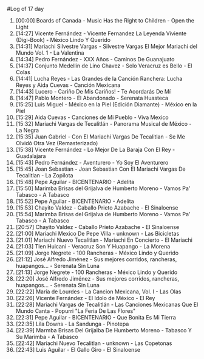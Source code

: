 #Log of 17 day

1. [00:00] Boards of Canada - Music Has the Right to Children - Open the Light
1. [14:27] Vicente Fernández - Vicente Fernandez La Leyenda Viviente (Digi-Book) - México Lindo Y Querido
1. [14:31] Mariachi Silvestre Vargas - Silvestre Vargas El Mejor Mariachi del Mundo Vol. 1 - La Valentina
1. [14:34] Pedro Fernández - XXX Años - Caminos De Guanajuato
1. [14:37] Conjunto Medellin de Lino Chavez - Solo Veracruz es Bello - El Colas
1. [14:41] Lucha Reyes - Las Grandes de la Canción Ranchera: Lucha Reyes y Aida Cuevas - Canción Mexicana
1. [14:43] Lucero - Cariño De Mis Cariños! - Te Acordarás De Mí
1. [14:47] Pablo Montero - El Abandonado - Serenata Huasteca
1. [15:25] Luis Miguel - México en la Piel (Edición Diamante) - México en la Piel
1. [15:29] Aida Cuevas - Canciones de Mi Pueblo - Viva Mexico
1. [15:32] Mariachi Vargas de Tecalitlán - Panorama Musical de México - La Negra
1. [15:35] Juan Gabriel - Con El Mariachi Vargas De Tecalitlan - Se Me Olvidó Otra Vez (Remasterizado)
1. [15:38] Vicente Fernández - Lo Mejor De La Baraja Con El Rey - Guadalajara
1. [15:43] Pedro Fernández - Aventurero - Yo Soy El Aventurero
1. [15:45] Joan Sebastian - Joan Sebastian Con El Mariachi Vargas De Tecalitlan - La Zopilota
1. [15:48] Pepe Aguilar - BICENTENARIO - Adelita
1. [15:50] Marimba Brisas del Grijalva de Humberto Moreno - Vamos Pa' Tabasco - A Tabasco
1. [15:52] Pepe Aguilar - BICENTENARIO - Adelita
1. [15:53] Chayito Valdez - Caballo Prieto Azabache - El Sinaloense
1. [15:54] Marimba Brisas del Grijalva de Humberto Moreno - Vamos Pa' Tabasco - A Tabasco
1. [20:57] Chayito Valdez - Caballo Prieto Azabache - El Sinaloense
1. [21:00] Mariachi Mexico De Pepe Villa - unknown - Las Bicicletas
1. [21:01] Mariachi Nuevo Tecalitlan - Mariachi En Concierto - El Mariachi
1. [21:03] Tlen Huicani - Veracruz Son Y Huapango - La Morena
1. [21:09] Jorge Negrete - 100 Rancheras - México Lindo y Querido
1. [21:12] José Alfredo Jiménez - Sus mejores corridos, rancheras, huapangos… - Serenata Sin Luna
1. [21:13] Jorge Negrete - 100 Rancheras - México Lindo y Querido
1. [22:20] José Alfredo Jiménez - Sus mejores corridos, rancheras, huapangos… - Serenata Sin Luna
1. [22:22] María de Lourdes - La Cancion Mexicana, Vol. I - Las Olas
1. [22:26] Vicente Fernández - El Idolo de México - El Rey
1. [22:28] Mariachi Vargas de Tecalitlán - Las Canciones Mexicanas Que El Mundo Canta - Popurri "La Feria De Las Flores"
1. [22:31] Pepe Aguilar - BICENTENARIO - Que Bonita Es Mi Tierra
1. [22:35] Lila Downs - La Sandunga - Pinotepa
1. [22:39] Marmba Brisas Del Grijalba De Humberto Moreno - Tabasco Y Su Marimba - A Tabasco
1. [22:42] Mariachi Nuevo Tecalitlan - unknown - Las Copetonas
1. [22:43] Luis Aguilar - El Gallo Giro - El Sinaloense
